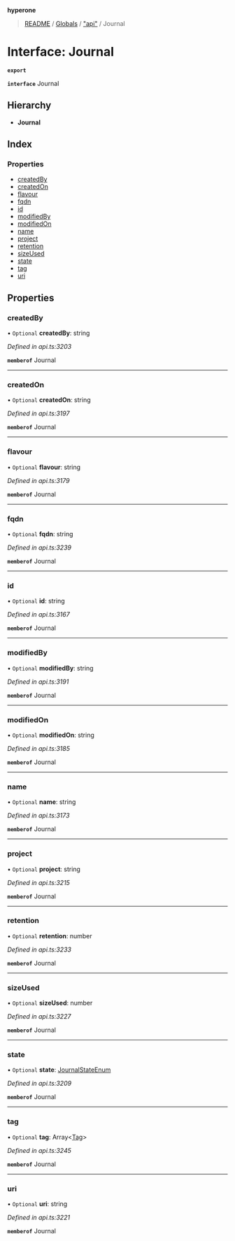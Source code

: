 **hyperone**

> [README](../README.md) / [Globals](../globals.md) / ["api"](../modules/_api_.md) / Journal

# Interface: Journal

**`export`** 

**`interface`** Journal

## Hierarchy

* **Journal**

## Index

### Properties

* [createdBy](_api_.journal.md#createdby)
* [createdOn](_api_.journal.md#createdon)
* [flavour](_api_.journal.md#flavour)
* [fqdn](_api_.journal.md#fqdn)
* [id](_api_.journal.md#id)
* [modifiedBy](_api_.journal.md#modifiedby)
* [modifiedOn](_api_.journal.md#modifiedon)
* [name](_api_.journal.md#name)
* [project](_api_.journal.md#project)
* [retention](_api_.journal.md#retention)
* [sizeUsed](_api_.journal.md#sizeused)
* [state](_api_.journal.md#state)
* [tag](_api_.journal.md#tag)
* [uri](_api_.journal.md#uri)

## Properties

### createdBy

• `Optional` **createdBy**: string

*Defined in api.ts:3203*

**`memberof`** Journal

___

### createdOn

• `Optional` **createdOn**: string

*Defined in api.ts:3197*

**`memberof`** Journal

___

### flavour

• `Optional` **flavour**: string

*Defined in api.ts:3179*

**`memberof`** Journal

___

### fqdn

• `Optional` **fqdn**: string

*Defined in api.ts:3239*

**`memberof`** Journal

___

### id

• `Optional` **id**: string

*Defined in api.ts:3167*

**`memberof`** Journal

___

### modifiedBy

• `Optional` **modifiedBy**: string

*Defined in api.ts:3191*

**`memberof`** Journal

___

### modifiedOn

• `Optional` **modifiedOn**: string

*Defined in api.ts:3185*

**`memberof`** Journal

___

### name

• `Optional` **name**: string

*Defined in api.ts:3173*

**`memberof`** Journal

___

### project

• `Optional` **project**: string

*Defined in api.ts:3215*

**`memberof`** Journal

___

### retention

• `Optional` **retention**: number

*Defined in api.ts:3233*

**`memberof`** Journal

___

### sizeUsed

• `Optional` **sizeUsed**: number

*Defined in api.ts:3227*

**`memberof`** Journal

___

### state

• `Optional` **state**: [JournalStateEnum](../enums/_api_.journalstateenum.md)

*Defined in api.ts:3209*

**`memberof`** Journal

___

### tag

• `Optional` **tag**: Array\<[Tag](_api_.tag.md)>

*Defined in api.ts:3245*

**`memberof`** Journal

___

### uri

• `Optional` **uri**: string

*Defined in api.ts:3221*

**`memberof`** Journal
